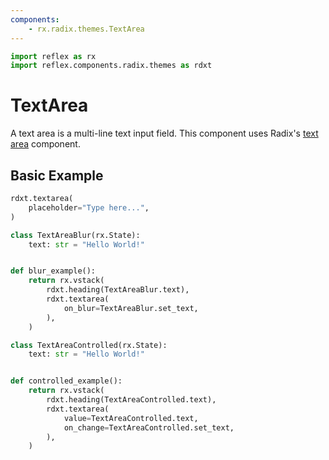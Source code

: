 ```yaml
---
components:
    - rx.radix.themes.TextArea
---
```


```python exec
import reflex as rx
import reflex.components.radix.themes as rdxt
```

# TextArea

A text area is a multi-line text input field. This component uses Radix's [text area](https://radix-ui.com/primitives/docs/components/text-area) component.

## Basic Example

```python demo
rdxt.textarea(
    placeholder="Type here...",
)
```

```python demo exec
class TextAreaBlur(rx.State):
    text: str = "Hello World!"


def blur_example():
    return rx.vstack(
        rdxt.heading(TextAreaBlur.text),
        rdxt.textarea(
            on_blur=TextAreaBlur.set_text,
        ),
    )
```


```python demo exec
class TextAreaControlled(rx.State):
    text: str = "Hello World!"


def controlled_example():
    return rx.vstack(
        rdxt.heading(TextAreaControlled.text),
        rdxt.textarea(
            value=TextAreaControlled.text,
            on_change=TextAreaControlled.set_text,
        ),
    )
```
